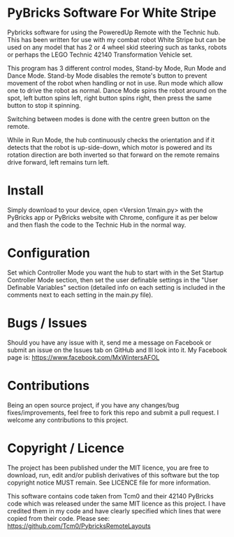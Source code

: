 # PyBricks Software For White Stripe

Pybricks software for using the PoweredUp Remote with the Technic hub. This has been written for use with my combat robot White Stripe but can be used on any model that has 2 or 4 wheel skid steering such as tanks, robots or perhaps the LEGO Technic 42140 Transformation Vehicle set.

This program has 3 different control modes, Stand-by Mode, Run Mode and Dance Mode. Stand-by Mode disables the remote's button to prevent movement of the robot when handling or not in use. Run mode which allow one to drive the robot as normal. Dance Mode spins the robot around on the spot, left button spins left, right button spins right, then press the same button to stop it spinning. 

Switching between modes is done with the centre green button on the remote.

While in Run Mode, the hub continuously checks the orientation and if it detects that the robot is up-side-down, which motor is powered and its rotation direction are both inverted so that forward on the remote remains drive forward, left remains turn left.

# Install

Simply download to your device, open <Version 1/main.py> with the PyBricks app or PyBricks website with Chrome, configure it as per below and then flash the code to the Technic Hub in the normal way.

# Configuration

Set which Controller Mode you want the hub to start with in the Set Startup Controller Mode section, then set the user definable settings in the "User Definable Variables" section (detailed info on each setting is included in the comments next to each setting in the main.py file).

# Bugs / Issues

Should you have any issue with it, send me a message on Facebook or submit an issue on the Issues tab on GitHub and Ill look into it. 
My Facebook page is: https://www.facebook.com/MxWintersAFOL

# Contributions

Being an open source project, if you have any changes/bug fixes/improvements, feel free to fork this repo and submit a pull request. I welcome any contributions to this project.

# Copyright / Licence

The project has been published under the MIT licence, you are free to download, run, edit and/or publish derivatives of this software but the top copyright notice MUST remain. See LICENCE file for more information.

This software contains code taken from Tcm0 and their 42140 PyBricks code which was released under the same MIT licence as this project. I have credited them in my code and have clearly specified which lines that were copied from their code.
Please see: https://github.com/Tcm0/PybricksRemoteLayouts
